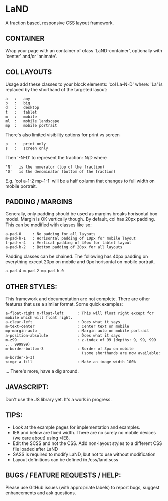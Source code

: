 # LaND
A fraction based, responsive CSS layout framework.

## CONTAINER
Wrap your page with an container of class 'LaND-container', optionally with 'center' and/or 'animate'.

## COL LAYOUTS
Usage add these classes to your block elements: 'col La-N-D' where:
'La' is replaced by the shorthand of the targeted layout:
```
a   :   any
b   :   big
d   :   desktop
t   :   tablet
m   :   mobile
ml  :   mobile landscape
mp  :   mobile portrait
```

There's also limited visibility options for print vs screen
```
p   :   print only
s   :   screen only
```

Then '-N-D' to represent the fraction: N/D where
```
'N'   is the numerator (top of the fraction)
'D'   is the denominator (bottom of the fraction)
```

E.g. 'col a-1-2 mp-1-1' will be a half column that changes to full width on mobile portrait.

## PADDING / MARGINS
Generally, only padding should be used as margins breaks horisontal box model. Margin is OK vertically though.
By default, col has 20px padding. This can be modified with classes like so:

```
a-pad-0     : No padding for all layouts
m-pad-h-1   : Horisontal padding of 10px for mobile layout
t-pad-v-4   : Vertical padding of 40px for tablet layout
a-pad-b-2   : Bottom padding of 20px for all layouts
```

Padding classes can be chained. The following has 40px padding on everything except 20px on mobile and 0px horisontal on mobile portrait.
```
a-pad-4 m-pad-2 mp-pad-h-0
```

## OTHER STYLES:
This framework and documentation are not complete. There are other features that use a similar format. Some quick examples:
```
a-float-right m-float-left      : This will float right except for mobile which will float right.
a-clear-left                    : Does what it says
m-text-center                   : Center text on mobile
mp-margin-auto                  : Margin auto on mobile portrait
a-position-absolute             : Does what it says
m-z99                           : z-index of 99 (depths: 9, 99, 999 ... 999999)
m-border-bottom-3               : Border of 3px on mobile
                                  (some shorthands are now available: m-border-b-3)
<img> a-fill                    : Make an image width 100%
```

... There's more, have a dig around.

## JAVASCRIPT:
Don't use the JS library yet. It's a work in progress.

## TIPS:
* Look at the example pages for implementation and examples.
* IE8 and below are fixed width. There are no surely no mobile devices (we care about) using <IE8.
* Edit the SCSS and not the CSS. Add non-layout styles to a different CSS file loaded after LaND
* SASS is required to modify LaND, but not to use without modification
* Layout definitions can be defined in /css/land.scss

## BUGS / FEATURE REQUESTS / HELP:
Please use GitHub issues (with appropriate labels) to report bugs, suggest enhancements and ask questions.
